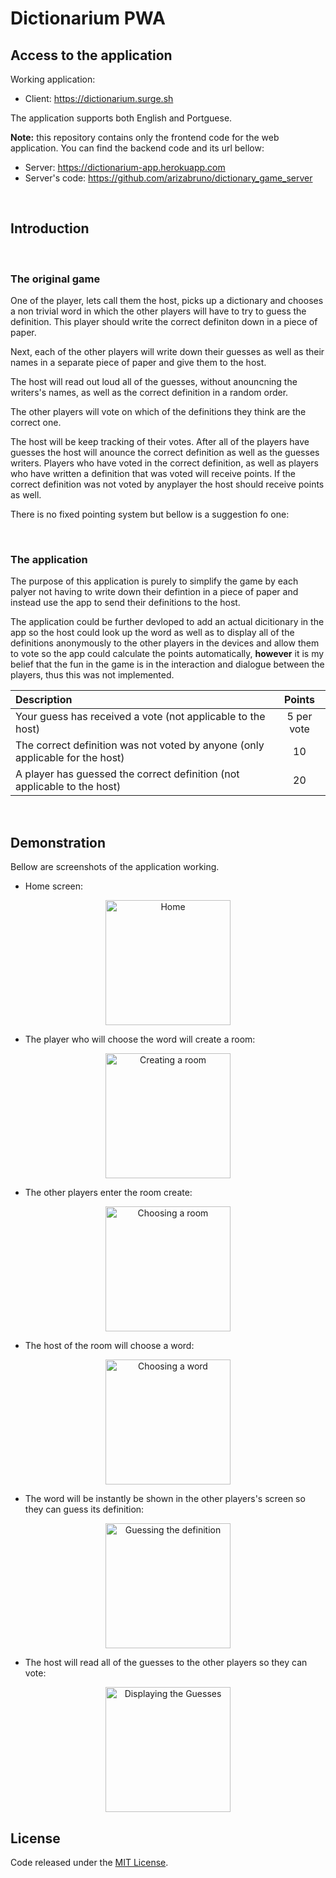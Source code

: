 # Dictionarium PWA

## Access to the application

Working application:
- Client: https://dictionarium.surge.sh

The application supports both English and Portguese.

**Note:** this repository contains only the frontend code for the web application. You can find the backend code and its url bellow:
- Server: https://dictionarium-app.herokuapp.com
- Server's code: https://github.com/arizabruno/dictionary_game_server
<br>


## Introduction 

<br>

### The original game

One of the player, lets call them the host, picks up a dictionary and chooses a non trivial word in which the other players will have to try to guess the definition. This player should write the correct definiton down in a piece of paper. 

Next, each of the other players will write down their guesses as well as their names in a separate piece of paper and give them to the host.

The host will read out loud all of the guesses, without anouncning the writers's names, as well as the correct definition in a random order. 

The other players will vote on which of the definitions they think are the correct one. 

The host will be keep tracking of their votes. After all of the players have guesses the host will anounce the correct definition as well as the guesses writers. Players who have voted in the correct definition, as well as players who have written a definition that was voted will receive points. If the correct definition was not voted by anyplayer the host should receive points as well. 

There is no fixed pointing system but bellow is a suggestion fo one:

<br>

### The application

The purpose of this application is purely to simplify the game by each palyer not having to write down their defintion in a piece of paper and instead use the app to send their definitions to the host.

The application could be further devloped to add an actual dicitionary in the app so the host could look up the word as well as to display all of the definitions anonymously to the other players in the devices and allow them to vote so the app could calculate the points automatically, **however** it is my belief that the fun in the game is in the interaction and dialogue between the players, thus this was not implemented.

<center>

| Description                                                                           | Points       | 
| :---                                                                                  |    :----:    | 
| Your guess has received a vote (not applicable to the host)                           | 5 per vote   |
| The correct definition was not voted by anyone (only applicable for the host)         | 10           |
| A player has guessed the correct definition (not applicable to the host)              | 20           |

</center>

<br>

## Demonstration

Bellow are screenshots of the application working.

- Home screen:

<p align="center">
<img src="./Screenshots/en/Home.png" alt="Home" width="200"/>
</p>

- The player who will choose the word will create a room:

<p align="center">
<img src="./Screenshots/en/CreateRoom.png" alt="Creating a room" width="200"/>
</p>

- The other players enter the room create:

<p align="center">
<img src="./Screenshots/en/ChooseRoom.png" alt="Choosing a room" width="200"/>
</p>

- The host of the room will choose a word:

<p align="center">
<img src="./Screenshots/en/ChooseWord.png" alt="Choosing a word" width="200"/>
</p>


- The word will be instantly be shown in the other players's screen so they can guess its definition:

<p align="center">
<img src="./Screenshots/en/GuessDefinition.png" alt="Guessing the definition" width="200"/>
</p>

- The host will read all of the guesses to the other players so they can vote:

<p align="center">
<img src="./Screenshots/en/DisplayGuesses.png" alt="Displaying the Guesses" width="200"/>
</p>

## License


Code released under the [MIT License](LICENSE.md).

